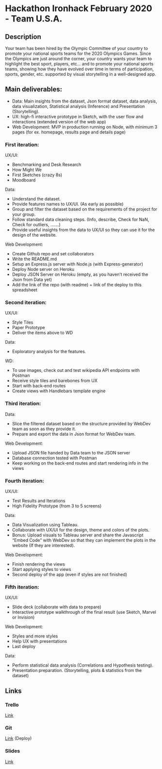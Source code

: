 # Hackathon Ironhack February 2020 - Team U.S.A.

## Description
Your team has been hired by the Olympic Committee of your country to promote your national sports teams for the 2020 Olympics Games. Since the Olympics are just around the corner, your country wants your team to highlight the best sport, players, etc... and to promote your national sports teams, showing how they have evolved over time in terms of participation, sports, gender, etc. supported by visual storytelling in a well-designed app.

## Main deliverables:
- Data: Main insights from the dataset, Json format dataset, data analysis, data visualization, Statistical analysis (Inference) and Presentation (Storytelling).
- UX: high-fi interactive prototype in Sketch, with the user flow and interactions (extended version of the web app)
- Web Development: MVP in production running on Node, with minimum 3 pages (for ex. homepage, results page and details page)

### First iteration:
UX/UI:
- Benchmarking and Desk Research 
- How Might We
- First Sketches (crazy 8s)
- Moodboard

Data:
- Understand the dataset.
- Provide features names to UX/UI. (As early as possible)
- Group and filter the dataset based on the requirements of the project for your group.
- Follow standard data cleaning steps. (Info, describe, Check for NaN, Check for outliers, .......)
- Provide useful insights from the data to UX/UI so they can use it for the design of the website.

Web Development:
- Create Github repo and set collaborators 
- Write the README.md	
- Setup an Express.js server with Node.js (with Express-generator)	
- Deploy Node server on Heroku
- Deploy JSON Server on Heroku (empty, as you haven’t received the Json from Data yet)
- Add the link of the repo (with readme) + link of the deploy to this spreadsheet 

### Second iteration:
UX/UI:
- Style Tiles 
- Paper Prototype
- Deliver the items above to WD 

Data:
- Exploratory analysis for the features.

WD: 
- To use images, check out and test wikipedia API endpoints with Postman
- Receive style tiles and barebones from UX 
- Start with back-end routes 
- Create views with Handlebars template engine

### Third iteration:
Data:
- Slice the filtered dataset based on the structure provided by WebDev team as soon as they provide it.
- Prepare and export the data in Json format for WebDev team.

Web Development:
- Upload JSON file handed by Data team to the JSON server
- Database connection tested with Postman
- Keep working on the back-end routes and start rendering info in the views

### Fourth iteration:

UX/UI:
- Test Results and Iterations
- High Fidelity Prototype (from 3 to 5 screens)

Data:
- Data Visualization using Tableau.
- Collaborate with UX/UI for the design, theme and colors of the plots.
- Bonus: Upload visuals to Tableau server and share the Javascript “Embed Code” with WebDev so that they can implement the plots in the website (If they are interested).

Web Development:
- Finish rendering the views
- Start applying styles to views 
- Second deploy of the app (even if styles are not finished)


### Fifth iteration:

UX/UI:
- Slide deck (collaborate with data to prepare)
- Interactive prototype walkthrough of the final result (use Sketch, Marvel or Invision)

Web Development:
- Styles and more styles
- Help UX with presentations
- Last deploy

Data:
- Perform statistical data analysis (Correlations and Hypothesis testing).
- Presentation preparation. (Storytelling, plots & statistics from the dataset)


## Links

### Trello
[Link](https://trello.com/b/tJ9BmpVo/hack-usa)

### Git
[Link](https://github.com/federicogiorgino/hackaton-team-usa.git)
(Deploy)


### Slides
[Link](https://docs.google.com/presentation/d/1rETak6sQojHQdBLhb3TSaqZWnfan7sSeFkM8rmsXyZc/edit?usp=sharing)
